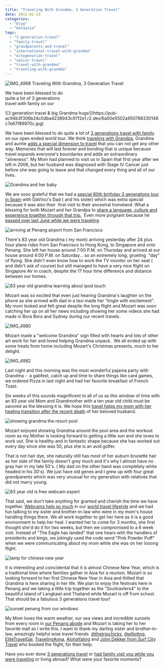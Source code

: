 ```yaml
---
title: "Traveling With Grandma, 3 Generation Travel"
date: 2011-01-23
categories: 
  - "blog"
  - "malaysia"
tags: 
  - "3-generation-travel"
  - "family-travel"
  - "grandparents-and-travel"
  - "international-travel-with-grandma"
  - "octogenarian-travel"
  - "senior-travel"
  - "travel-with-grandma"
  - "traveling-with-grandma"
---
```


 ![IMG_4968](https://pub-ac94b3f306b24c0dba4238943c97f2e1.r2.dev/6a00e5502a950788330147e1dd776a970b.jpg) Traveling With Grandma, 3 Generation Travel

We have been blessed to do  
quite a lot of 3 generations  
travel with family on our

<!--more--> ![3 generation travel & big Grandma hugs!](https://pub-ac94b3f306b24c0dba4238943c97f2e1.r2.dev/6a00e5502a950788330148c7e67f89970c.jpg)

We have been blessed to do quite a lot of [3 generations travel with family](https://pub-ac94b3f306b24c0dba4238943c97f2e1.r2.dev/2007/02/family-arrives.html "3 generations of family travel") on our open ended world tour. We think [traveling with Grandpa](https://pub-ac94b3f306b24c0dba4238943c97f2e1.r2.dev/2007/02/spains-oldest-b.html "traveling with Grampa international "), Grandma and auntie [adds a special dimension to travel](https://pub-ac94b3f306b24c0dba4238943c97f2e1.r2.dev/2007/03/la-mezquita.html "family travel with 3 generations to spain cordoba mezquita") that you can not get any other way. Memories that will last forever and bonding that is unique because travel expands everyone's boundaries and adds an extraordinary "aliveness". My Mom had planned to visit us in Spain that first year after we left in 2006, but her husband was diagnosed with Stage IV Cancer just before she was going to leave and that changed every thing and all of our lives.

![Grandma and her baby](https://pub-ac94b3f306b24c0dba4238943c97f2e1.r2.dev/6a00e5502a950788330148c7e6ef55970c.jpg)  
  
We are sooo grateful that we had a [special 80th birthday 3 generations tour in Spain](https://pub-ac94b3f306b24c0dba4238943c97f2e1.r2.dev/2007/03/andalusian-hors.html#more "3 generation family tour in spain ") with DaVinci's Dad ( and his sister) which was extra special because it was also their  first visit to their ancestral homeland. What a blessing for both Mozart and her Grandpa to [share a language, culture and experience together through that trip.](https://pub-ac94b3f306b24c0dba4238943c97f2e1.r2.dev/2007/03/sharing-village.html#more "travel to share language, culture and experience 3 generations together")  Even more poignant because he [passed over last June while we were traveling](https://pub-ac94b3f306b24c0dba4238943c97f2e1.r2.dev/2010/06/good-bye-dad-grandpa-family-death-afar-while-traveling-abroad.html "passed over while traveling").

![arriving at Penang airport from San Francisco](https://pub-ac94b3f306b24c0dba4238943c97f2e1.r2.dev/6a00e5502a950788330148c7e6ad70970c.jpg)

There's 83 year old Grandma ( my mom) arriving yesterday after 24 plus hour plane rides from San Francisco to Hong Kong, to Singapore and onto Penang. She left her house around 7:00 P.M. on Thursday and arrived at our house around 4:00 P.M. on Saturday... so an extremely long, grueling  "day" of flying. She didn't even know how to work the TV monitor on her seat ( and didn't ask of course) but still managed to have a very nice flight on Singapore Air in coach, despite the 17 hour time difference and distance between our homes.

![83 year old grandma learning about ipod touch](https://pub-ac94b3f306b24c0dba4238943c97f2e1.r2.dev/6a00e5502a950788330148c7e6b7cc970c.jpg)

Mozart was so excited that even just hearing Grandma's laughter on the phone as she arrived with dad in a taxi made her "tingle with excitement". My mom looked and felt great despite the long flight and Mozart was soon catching her up on all her news including showing her some videos she had made in Bora Bora and Sydney during our recent travels.

![IMG_4980](https://pub-ac94b3f306b24c0dba4238943c97f2e1.r2.dev/6a00e5502a950788330148c7e6e0ac970c.jpg)

Mozart made a "welcome Grandma" sign filled with hearts and lots of other art work for her and loved helping Grandma unpack.  We all ended up with some treats from home including Mozart's Christmas presents, much to her delight.

![IMG_4982](https://pub-ac94b3f306b24c0dba4238943c97f2e1.r2.dev/6a00e5502a950788330147e1dddbcd970b.jpg)

Last night and this morning was the most wonderful pajama party with Grandma -  a gabfest, catch up and time to share things like card games, we ordered Pizza in last night and had her favorite breakfast of French Toast.

Six weeks of this sounds magnificent to all of us as this window of time with an 83 year old Mom and Grandmother with a ten year old child must be savored as the blessing it is. We hope this [travel helps my mom with her healing transition after the recent death](https://pub-ac94b3f306b24c0dba4238943c97f2e1.r2.dev/2010/12/mourning-while-traveling-tribute-to-al-grief-and-travel-deathdying-at-a-distance.html "travel helps healing transition after recent death") of her beloved husband.

![showing grandma the resort pool](https://pub-ac94b3f306b24c0dba4238943c97f2e1.r2.dev/6a00e5502a950788330148c7e6fc10970c.jpg)

Mozart enjoyed showing Grandma around the pool area and the workout room as my Mother is looking forward to getting a little sun and she loves to work out. She is healthy and in fantastic shape because she has worked out every day since she was 50, plus she is an avid golfer.

That is not hair dye, she naturally still has most of her auburn brunette hair as her side of the family doesn't grey much and it's why I almost have no gray hair in my late 50's. ( My dad on the other hand was completely white headed in his 30's). We just have old genes and I grew up with four great grandparents which was very unusual for my generation with relatives that did not marry young.

![83 year old is free webcam expert](https://pub-ac94b3f306b24c0dba4238943c97f2e1.r2.dev/6a00e5502a950788330147e1ddfdfb970b.jpg)

That said, we don't take anything for granted and cherish the time we have together. [Webcams help so much](https://pub-ac94b3f306b24c0dba4238943c97f2e1.r2.dev/2009/11/thanksgiving-blessings-in-spain-.html "webcam calls help with travel and family at a distance") in our [world travel lifestyle](https://pub-ac94b3f306b24c0dba4238943c97f2e1.r2.dev/2010/04/around-the-world-family-travel-soultravelers3-digital-nomad-global-international-family-travel.html "family world travel lifestyle") and we had fun talking to my sister and brother-in-law who were in my mom's house handling things there. We all work together to get her here as it is a good environment to help her heal. I wanted her to come for 3 months, she first thought she'd do it for two weeks, but then we compromised to a 6 week visit. Instead of "The Eagle has landed" that one hears with the handlers of presidents and kings, we jokingly used the code word "Pink Powder Puff" when we were communicating about my mom while she was on her looong flight.

![lamp for chinese new year](https://pub-ac94b3f306b24c0dba4238943c97f2e1.r2.dev/6a00e5502a950788330148c7e719b9970c.jpg)

It is interesting and coincidental that it is almost Chinese New Year, which is a traditonal time where families gather in Asia for a reunion. Mozart is so looking forward to her first Chinese New Year in Asia and thilled that Grandma is here sharing in her life. We plan to enjoy the festivals here in Penang and we taking a little trip together as the "Soultravlers4" to the beautiful island of Langkawi and Thailand while Mozart is off from school.  That should be a fabulous 3 generations travel tour!

![sunset penang from our windows](https://pub-ac94b3f306b24c0dba4238943c97f2e1.r2.dev/6a00e5502a950788330148c7e7300e970c.jpg)

My Mom loves the warm weather, our sea views and incredible sunsets  from every room in [our Penang abode](https://pub-ac94b3f306b24c0dba4238943c97f2e1.r2.dev/2011/01/tropical-winter-home-in-penang-malaysia-location-indenpendent-digital-nomad-long-term-travel-tips-.html "rental house in penang information") and Mozart is taking her to her favorite mall as I write this. I want to thank my darling sister and brother-in-law, amazingly helpful wise travel friends  [@thetripchicks](http://twitter.com/thetripchicks "thetripchicks"), [@elliottng](http://twitter.com/elliottng "elliottng"), [EliteTravelGal](http://twitter.com/elitetravelgal "elitetravelgal"), [TravelingAnna](http://twitter.com/travelinganna "travelinganna"), [AlohaYaling](http://twitter.com/alohayaling "AlohaYaling") and [John Dekker from Surf City Travel](http://www.surfcitytravel.com/ "surf city travel") who booked the flight, for their help.

Have you ever done [3 generations travel](https://pub-ac94b3f306b24c0dba4238943c97f2e1.r2.dev/2007/02/marbella.html "3 generations family travel") or [had family visit you while you were traveling](https://pub-ac94b3f306b24c0dba4238943c97f2e1.r2.dev/2007/03/jerez-lunch.html#more "had family vist while you were traveling") or living abroad? What were your favorite moments?
